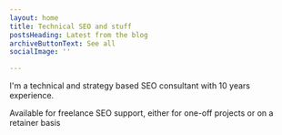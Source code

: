 ```yaml
---
layout: home
title: Technical SEO and stuff
postsHeading: Latest from the blog
archiveButtonText: See all
socialImage: ''

---
```

I'm a technical and strategy based SEO consultant with 10 years experience. 

Available for freelance SEO support, either for one-off projects or on a retainer basis